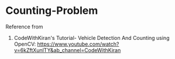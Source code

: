 # Counting-Problem
Reference from 
1. CodeWithKiran's Tutorial- Vehicle Detection And Counting using OpenCV: https://www.youtube.com/watch?v=6kZftXunlTY&ab_channel=CodeWithKiran

